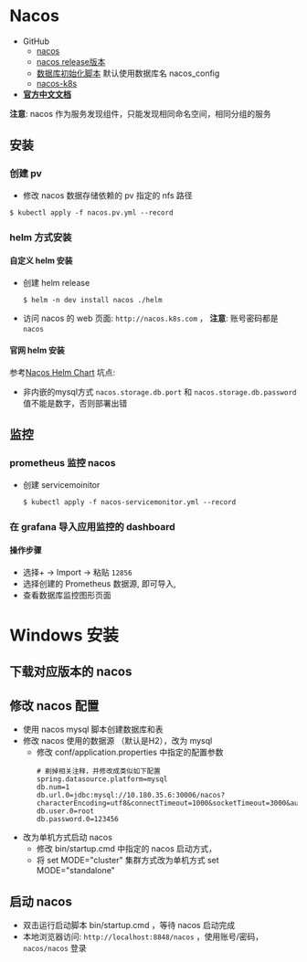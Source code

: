 # Nacos

- GitHub
  - [nacos](https://github.com/alibaba/nacos)
  - [nacos release版本](https://github.com/alibaba/nacos/releases)
  - [数据库初始化脚本](https://github.com/alibaba/nacos/blob/develop/distribution/conf/nacos-mysql.sql) 默认使用数据库名 nacos_config
  - [nacos-k8s](https://github.com/nacos-group/nacos-k8s)
- **[官方中文文档](https://nacos.io/zh-cn/docs/what-is-nacos.html)**

**注意**: nacos 作为服务发现组件，只能发现相同命名空间，相同分组的服务

## 安装
### 创建 pv
- 修改 nacos 数据存储依赖的 pv 指定的 nfs 路径
```
$ kubectl apply -f nacos.pv.yml --record
```
### helm 方式安装
#### 自定义 helm 安装
- 创建 helm release
    ```
    $ helm -n dev install nacos ./helm
    ```
- 访问 nacos 的 web 页面: ``http://nacos.k8s.com`` ，
  **注意**: 账号密码都是 `nacos`

#### 官网 helm 安装
参考[Nacos Helm Chart](https://github.com/nacos-group/nacos-k8s/tree/master/helm)
坑点:
- 非内嵌的mysql方式 `nacos.storage.db.port` 和 `nacos.storage.db.password` 值不能是数字，否则部署出错

## 监控
### prometheus 监控 nacos
- 创建 servicemoinitor
    ```
    $ kubectl apply -f nacos-servicemonitor.yml --record
    ```
### 在 grafana 导入应用监控的 dashboard 
#### 操作步骤
- 选择+ -> Import -> 粘贴 `12856`
- 选择创建的 Prometheus 数据源, 即可导入,
- 查看数据库监控图形页面

# Windows 安装
## 下载对应版本的 nacos
## 修改 nacos 配置
- 使用 nacos mysql 脚本创建数据库和表
- 修改 nacos 使用的数据源 （默认是H2），改为 mysql
  - 修改 conf/application.properties 中指定的配置参数
    ```
    # 剃掉相关注释，并修改成类似如下配置
    spring.datasource.platform=mysql
    db.num=1
    db.url.0=jdbc:mysql://10.180.35.6:30006/nacos?characterEncoding=utf8&connectTimeout=1000&socketTimeout=3000&autoReconnect=true&useUnicode=true&useSSL=false&serverTimezone=UTC
    db.user.0=root
    db.password.0=123456
    ```
- 改为单机方式启动 nacos
  - 修改 bin/startup.cmd 中指定的 nacos 启动方式，
  - 将 set MODE="cluster" 集群方式改为单机方式 set MODE="standalone"
## 启动 nacos
- 双击运行启动脚本 bin/startup.cmd ，等待 nacos 启动完成
- 本地浏览器访问: `http://localhost:8848/nacos` ，使用账号/密码，`nacos/nacos` 登录